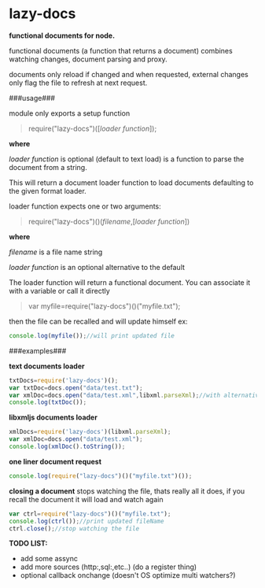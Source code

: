 lazy-docs
=========

**functional documents for node.**

functional documents (a function that returns a document) combines watching changes, document parsing and proxy.

documents only reload if changed and when requested, external changes only flag the file to refresh at next request.

###usage###

module only exports a setup function

>require("lazy-docs")([*loader function*]);

**where**

*loader function* is optional (default to text load) is a function to parse the document from a string.

This will return a document loader function to load documents defaulting to the given format loader.

loader function expects one or two arguments:

>require("lazy-docs")()(*filename*,[*loader function*])

**where**

*filename* is a file name string

*loader function* is an optional alternative to the default

The loader function will return a functional document.
You can associate it with a variable or call it directly

>var myfile=require("lazy-docs")()("myfile.txt");

then the file can be recalled and will update himself
ex:

```javascript
console.log(myfile());//will print updated file
```

###examples###

**text documents loader**
```javascript
txtDocs=require('lazy-docs')();
var txtDoc=docs.open("data/test.txt");
var xmlDoc=docs.open("data/test.xml",libxml.parseXml);//with alternative format
console.log(txtDoc());
```
**libxmljs documents loader**
```javascript
xmlDocs=require('lazy-docs')(libxml.parseXml);
var xmlDoc=docs.open("data/test.xml");
console.log(xmlDoc().toString());
```
**one liner document request**
```javascript
console.log(require("lazy-docs")()("myfile.txt")());
```
**closing a document**
stops watching the file, thats really all it does, if you recall the document it will load and watch again
```javascript
var ctrl=require("lazy-docs")()("myfile.txt");
console.log(ctrl());//print updated fileName
ctrl.close();//stop watching the file
```
**TODO LIST:**

- add some assync
- add more sources (http:,sql:,etc..) (do a register thing)
- optional callback onchange (doesn't OS optimize multi watchers?)
